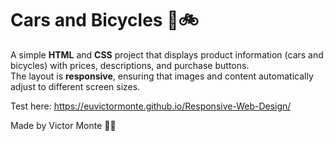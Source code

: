 # Cars and Bicycles 🚗🚲

A simple **HTML** and **CSS** project that displays product information (cars and bicycles) with prices, descriptions, and purchase buttons.  
The layout is **responsive**, ensuring that images and content automatically adjust to different screen sizes.

Test here: https://euvictormonte.github.io/Responsive-Web-Design/

Made by Victor Monte 👨‍💻
